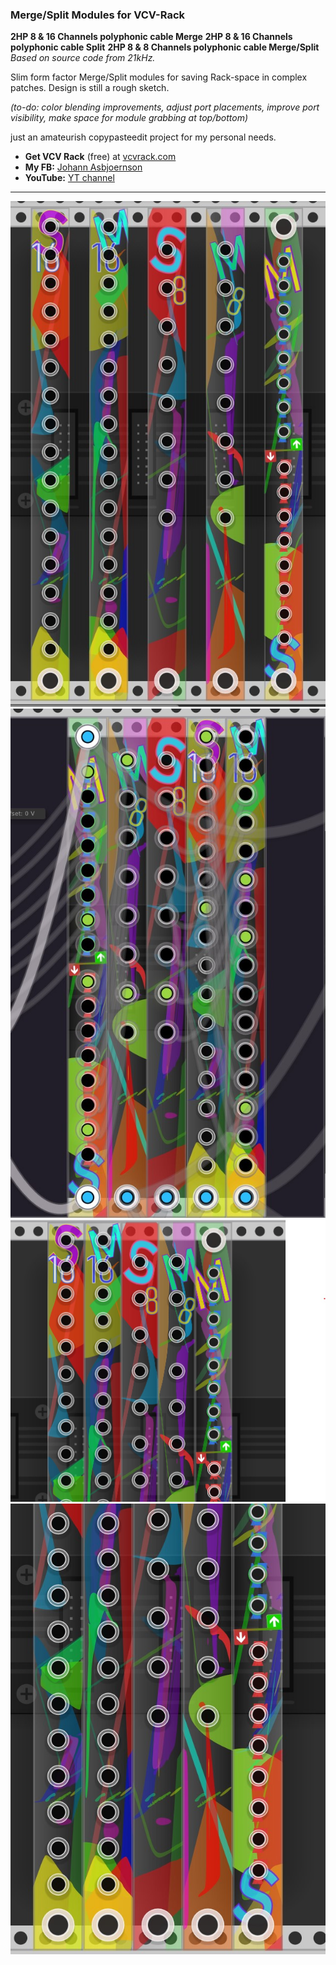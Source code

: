 ### Merge/Split Modules for VCV-Rack
**2HP 8 & 16 Channels polyphonic cable Merge**
**2HP 8 & 16 Channels polyphonic cable Split**
**2HP 8 & 8 Channels polyphonic cable Merge/Split**
*Based on source code from 21kHz.*

Slim form factor Merge/Split modules for saving Rack-space in complex patches. 
Design is still a rough sketch. 

*(to-do: color blending improvements, adjust port placements, improve port visibility, make space for module grabbing at top/bottom)*

just an amateurish copypasteedit project for my personal needs.

* **Get VCV Rack** (free) at [vcvrack.com](http://vcvrack.com)
* **My FB:** [Johann Asbjoernson](https://www.facebook.com/asbjoernson)
* **YouTube:** [YT channel](https://www.youtube.com/channel/UCI0k8-TxcRn5xqFGdGfNQlg/videos)
-------
![Module Preview](doc/Preview-01.jpg)
![Module Preview](doc/Preview-02.jpg)
![Module Preview](doc/Preview-03.jpg)
![Module Preview](doc/Preview-04.jpg)
